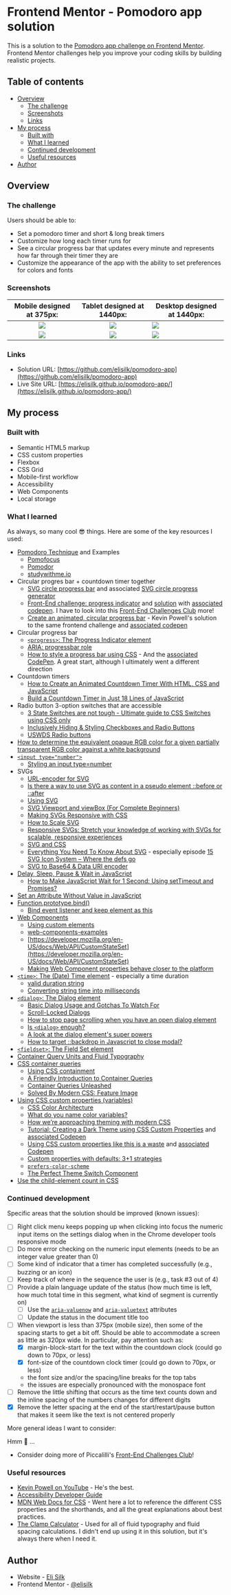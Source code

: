 # Frontend Mentor - Pomodoro app solution

This is a solution to the [Pomodoro app challenge on Frontend Mentor](https://www.frontendmentor.io/challenges/pomodoro-app-KBFnycJ6G). Frontend Mentor challenges help you improve your coding skills by building realistic projects.

## Table of contents

- [Overview](#overview)
  - [The challenge](#the-challenge)
  - [Screenshots](#screenshots)
  - [Links](#links)
- [My process](#my-process)
  - [Built with](#built-with)
  - [What I learned](#what-i-learned)
  - [Continued development](#continued-development)
  - [Useful resources](#useful-resources)
- [Author](#author)

## Overview

### The challenge

Users should be able to:

- Set a pomodoro timer and short & long break timers
- Customize how long each timer runs for
- See a circular progress bar that updates every minute and represents how far through their timer they are
- Customize the appearance of the app with the ability to set preferences for colors and fonts

### Screenshots

|               Mobile designed at 375px:                |               Tablet designed at 1440px:               | Desktop designed at 1440px:                             |
| :----------------------------------------------------: | :----------------------------------------------------: | ------------------------------------------------------- |
| ![](./screenshots/screenshot-home-sans-red-mobile.png) | ![](./screenshots/screenshot-home-sans-red-tablet.png) | ![](./screenshots/screenshot-home-sans-red-desktop.png) |
|   ![](./screenshots/screenshot-settings-mobile.png)    |   ![](./screenshots/screenshot-settings-tablet.png)    | ![](./screenshots/screenshot-settings-desktop.png)      |

### Links

- Solution URL: [https://github.com/elisilk/pomodoro-app](https://github.com/elisilk/pomodoro-app)
- Live Site URL: [https://elisilk.github.io/pomodoro-app/](https://elisilk.github.io/pomodoro-app/)

## My process

### Built with

- Semantic HTML5 markup
- CSS custom properties
- Flexbox
- CSS Grid
- Mobile-first workflow
- Accessibility
- Web Components
- Local storage

### What I learned

As always, so many cool :sunglasses: things. Here are some of the key resources I used:

- [Pomodoro Technique](https://en.wikipedia.org/wiki/Pomodoro_Technique) and Examples
  - [Pomofocus](https://pomofocus.io/)
  - [Pomodor](https://pomodor.app/timer)
  - [studywithme.io](https://studywithme.io/aesthetic-pomodoro-timer/)
- Circular progres bar + countdown timer together
  - [SVG circle progress bar](https://nikitahl.com/svg-circle-progress) and associated [SVG circle progress generator](https://nikitahl.github.io/svg-circle-progress-generator/)
  - [Front-End challenge: progress indicator](https://piccalil.li/blog/challenge-009-progress-indicator/) and [solution](https://piccalil.li/blog/solution-009-progress-indicator/) with [associated codepen](https://codepen.io/piccalilli/pen/mdogpWK). I have to look into this [Front-End Challenges Club](https://piccalil.li/category/front-end-challenges-club/) more!
  - [Create an animated, circular progress bar](https://www.youtube.com/watch?v=MXWP56LUI3g&ab_channel=KevinPowell) - Kevin Powell's solution to the same frontend challenge and [associated codepen](https://codepen.io/kevinpowell/pen/YzgmRLo)
- Circular progress bar
  - [`<progress>`: The Progress Indicator element](https://developer.mozilla.org/en-US/docs/Web/HTML/Reference/Elements/progress)
  - [ARIA: progressbar role](https://developer.mozilla.org/en-US/docs/Web/Accessibility/ARIA/Reference/Roles/progressbar_role)
  - [How to style a progress bar using CSS](https://verpex.com/blog/website-tips/how-to-style-a-progress-bar-using-css) - And the [associated CodePen](https://codepen.io/t_afif/pen/XWZazmy?editors=1100). A great start, although I ultimately went a different direction
- Countdown timers
  - [How to Create an Animated Countdown Timer With HTML, CSS and JavaScript](https://css-tricks.com/how-to-create-an-animated-countdown-timer-with-html-css-and-javascript/)
  - [Build a Countdown Timer in Just 18 Lines of JavaScript](https://www.sitepoint.com/build-javascript-countdown-timer-no-dependencies/)
- Radio button 3-option switches that are accessible
  - [3 State Switches are not tough - Ultimate guide to CSS Switches using CSS only](https://dev.to/navdeepm20/3-state-switches-are-not-tough-ultimate-guide-to-css-switches-using-css-only-1gja)
  - [Inclusively Hiding & Styling Checkboxes and Radio Buttons](https://www.sarasoueidan.com/blog/inclusively-hiding-and-styling-checkboxes-and-radio-buttons/)
  - [USWDS Radio buttons](https://designsystem.digital.gov/components/radio-buttons/)
- [How to determine the equivalent opaque RGB color for a given partially transparent RGB color against a white background](https://graphicdesign.stackexchange.com/questions/113007/how-to-determine-the-equivalent-opaque-rgb-color-for-a-given-partially-transpare)
- [`<input type="number">`](https://developer.mozilla.org/en-US/docs/Web/HTML/Reference/Elements/input/number)
  - [Styling an input type=number](https://stackoverflow.com/questions/26024771/styling-an-input-type-number)
- SVGs
  - [URL-encoder for SVG](https://yoksel.github.io/url-encoder/)
  - [Is there a way to use SVG as content in a pseudo element ::before or ::after](https://stackoverflow.com/questions/19255296/is-there-a-way-to-use-svg-as-content-in-a-pseudo-element-before-or-after)
  - [Using SVG](https://css-tricks.com/using-svg/)
  - [SVG Viewport and viewBox (For Complete Beginners)](https://webdesign.tutsplus.com/svg-viewport-and-viewbox-for-beginners--cms-30844t)
  - [Making SVGs Responsive with CSS](https://tympanus.net/codrops/2014/08/19/making-svgs-responsive-with-css/)
  - [How to Scale SVG](https://css-tricks.com/scale-svg/)
  - [Responsive SVGs: Stretch your knowledge of working with SVGs for scalable, responsive experiences](https://12daysofweb.dev/2023/responsive-svgs/)
  - [SVG and CSS](https://developer.mozilla.org/en-US/docs/Web/SVG/Tutorials/SVG_from_scratch/SVG_and_CSS)
  - [Everything You Need To Know About SVG](https://css-tricks.com/lodge/svg/) - especially episode [15 SVG Icon System – Where the defs go](https://css-tricks.com/lodge/svg/15-svg-icon-system-defs-go/)
  - [SVG to Base64 & Data URI encoder](https://www.fffuel.co/eeencode/)
- [Delay, Sleep, Pause & Wait in JavaScript](https://www.sitepoint.com/delay-sleep-pause-wait/)
  - [How to Make JavaScript Wait for 1 Second: Using setTimeout and Promises?](https://www.browserstack.com/guide/javascript-wait-one-second)
- [Set an Attribute Without Value in JavaScript](https://8hob.io/posts/set-attribute-without-value-in-js/)
- [Function.prototype.bind()](https://developer.mozilla.org/en-US/docs/Web/JavaScript/Reference/Global_Objects/Function/bind)
  - [Bind event listener and keep element as this](https://stackoverflow.com/questions/56514245/bind-event-listener-and-keep-element-as-this)
- [Web Components](https://developer.mozilla.org/en-US/docs/Web/API/Web_components)
  - [Using custom elements](https://developer.mozilla.org/en-US/docs/Web/API/Web_components/Using_custom_elements)
  - [web-components-examples](https://github.com/mdn/web-components-examples)
  - [https://developer.mozilla.org/en-US/docs/Web/API/CustomStateSet](https://developer.mozilla.org/en-US/docs/Web/API/CustomStateSet)
  - [Making Web Component properties behave closer to the platform](https://blog.ltgt.net/web-component-properties/)
- [`<time>`: The (Date) Time element](https://developer.mozilla.org/en-US/docs/Web/HTML/Reference/Elements/time) - especially a time duration
  - [valid duration string](https://html.spec.whatwg.org/multipage/common-microsyntaxes.html#valid-duration-string)
  - [Converting string time into milliseconds](https://stackoverflow.com/questions/15191184/converting-string-time-into-milliseconds)
- [`<dialog>`: The Dialog element](https://developer.mozilla.org/en-US/docs/Web/HTML/Reference/Elements/dialog)
  - [Basic Dialog Usage and Gotchas To Watch For](https://frontendmasters.com/blog/basic-dialog-usage-and-gotchas-to-watch-for/)
  - [Scroll-Locked Dialogs](https://frontendmasters.com/blog/scroll-locked-dialogs/)
  - [How to stop page scrolling when you have an open dialog element](https://chipcullen.com/how-to-stop-page-scrolling-with-open-dialog/)
  - [Is `<dialog>` enough?](https://blog.mayank.co/is-dialog-enough)
  - [A look at the dialog element's super powers](https://www.stefanjudis.com/blog/a-look-at-the-dialog-elements-super-powers/)
  - [How to target ::backdrop in Javascript to close modal?](https://stackoverflow.com/questions/77687043/how-to-target-backdrop-in-javascript-to-close-modal)
- [`<fieldset>`: The Field Set element](https://developer.mozilla.org/en-US/docs/Web/HTML/Reference/Elements/fieldset)
- [Container Query Units and Fluid Typography](https://moderncss.dev/container-query-units-and-fluid-typography/)
- [CSS container queries](https://developer.mozilla.org/en-US/docs/Web/CSS/CSS_containment/Container_queries)
  - [Using CSS containment](https://developer.mozilla.org/en-US/docs/Web/CSS/CSS_containment/Using_CSS_containment)
  - [A Friendly Introduction to Container Queries](https://www.joshwcomeau.com/css/container-queries-introduction/)
  - [Container Queries Unleashed](https://www.joshwcomeau.com/css/container-queries-unleashed/)
  - [Solved By Modern CSS: Feature Image](https://ishadeed.com/article/modern-css-feature-image/)
- [Using CSS custom properties (variables)](https://developer.mozilla.org/en-US/docs/Web/CSS/CSS_cascading_variables/Using_CSS_custom_properties)
  - [CSS Color Architecture](https://medium.com/appwrite-io/css-color-architecture-ca5de26f2df7)
  - [What do you name color variables?](https://css-tricks.com/what-do-you-name-color-variables/)
  - [How we’re approaching theming with modern CSS](https://piccalil.li/blog/how-were-approaching-theming-with-modern-css/)
  - [Tutorial: Creating a Dark Theme using CSS Custom Properties](https://www.scale.at/blog/css-custom-properties) and [associated Codepen](https://codepen.io/lara_amalia/pen/JjrGmXr)
  - [Using CSS custom properties like this is a waste](https://www.youtube.com/watch?v=_2LwjfYc1x8&ab_channel=KevinPowell) and [associated Codepen](https://codepen.io/kevinpowell/pen/RwEqEyV)
  - [Custom properties with defaults: 3+1 strategies](https://lea.verou.me/blog/2021/10/custom-properties-with-defaults/)
  - [`prefers-color-scheme`](https://developer.mozilla.org/en-US/docs/Web/CSS/@media/prefers-color-scheme)
  - [The Perfect Theme Switch Component](https://www.aleksandrhovhannisyan.com/blog/the-perfect-theme-switch/)
- [Use the child-element count in CSS](https://crinkles.dev/writing/use-the-child-element-count-in-css/)

### Continued development

Specific areas that the solution should be improved (known issues):

- [ ] Right click menu keeps popping up when clicking into focus the numeric input items on the settings dialog when in the Chrome developer tools responsive mode
- [ ] Do more error checking on the numeric input elements (needs to be an integer value greater than 0)
- [ ] Some kind of indicator that a timer has completed successfully (e.g., buzzing or an icon)
- [ ] Keep track of where in the sequence the user is (e.g., task #3 out of 4)
- [ ] Provide a plain language update of the status (how much time is left, how much total time in this segment, what kind of segment is currently on)
  - [ ] Use the [`aria-valuenow`](https://developer.mozilla.org/en-US/docs/Web/Accessibility/ARIA/Reference/Attributes/aria-valuenow) and [`aria-valuetext`](https://developer.mozilla.org/en-US/docs/Web/Accessibility/ARIA/Reference/Attributes/aria-valuetext) attributes
  - [ ] Update the status in the document title too
- [ ] When viewport is less than 375px (mobile size), then some of the spacing starts to get a bit off. Should be able to accommodate a screen as little as 320px wide. In particular, pay attention such as:
  - [x] margin-block-start for the text within the countdown clock (could go down to 70px, or less)
  - [x] font-size of the countdown clock timer (could go down to 70px, or less)
  - the font size and/or the spacing/line breaks for the top tabs
  - the issues are especially pronounced with the monospace font
- [ ] Remove the little shifting that occurs as the time text counts down and the inline spacing of the numbers changes for different digits
- [x] Remove the letter spacing at the end of the start/restart/pause button that makes it seem like the text is not centered properly

More general ideas I want to consider:

Hmm 🤔 ...

- Consider doing more of Piccalilli's [Front-End Challenges Club](https://piccalil.li/category/front-end-challenges-club/)!

### Useful resources

- [Kevin Powell on YouTube](https://www.youtube.com/@KevinPowell) - He's the best.
- [Accessibility Developer Guide](https://www.accessibility-developer-guide.com/)
- [MDN Web Docs for CSS](https://developer.mozilla.org/en-US/docs/Web/CSS) - Went here a lot to reference the different CSS properties and the shorthands, and all the great explanations about best practices.
- [The Clamp Calculator](https://royalfig.github.io/fluid-typography-calculator/) - Used for all of fluid typography and fluid spacing calculations. I didn't end up using it in this solution, but it's always there when I need it.

## Author

- Website - [Eli Silk](https://github.com/elisilk)
- Frontend Mentor - [@elisilk](https://www.frontendmentor.io/profile/elisilk)
